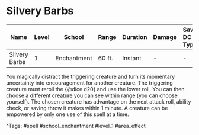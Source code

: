 # Silvery Barbs

| Name | Level | School | Range | Duration | Damage | Save DC & Type |
|------|-------|--------|-------|----------|--------|----------------|
| Silvery Barbs | 1 | Enchantment | 60 ft. | Instant | - | - |

You magically distract the triggering creature and turn its momentary uncertainty into encouragement for another creature. The triggering creature must reroll the {@dice d20} and use the lower roll. You can then choose a different creature you can see within range (you can choose yourself). The chosen creature has advantage on the next attack roll, ability check, or saving throw it makes within 1 minute. A creature can be empowered by only one use of this spell at a time.

^Tags: #spell #school_enchantment #level_1 #area_effect